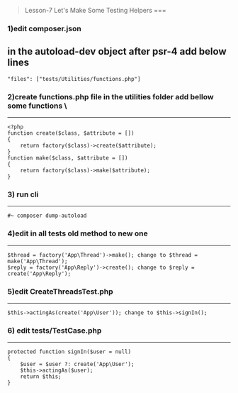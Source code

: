 > Lesson-7 Let's Make Some Testing Helpers
===
### 1)edit composer.json
in the autoload-dev object after psr-4 add below lines
---
```
"files": ["tests/Utilities/functions.php"]
```
### 2)create functions.php file in the utilities folder add bellow some functions \
---
```
<?php
function create($class, $attribute = [])
{
    return factory($class)->create($attribute);
}
function make($class, $attribute = [])
{
    return factory($class)->make($attribute);
}
```
### 3) run cli
---
```#~ composer dump-autoload```

### 4)edit in all tests old method to new one
---
```
$thread = factory('App\Thread')->make(); change to $thread = make('App\Thread');
$reply = factory('App\Reply')->create(); change to $reply = create('App\Reply');
```
### 5)edit CreateThreadsTest.php
---
```
$this->actingAs(create('App\User')); change to $this->signIn();
```
### 6) edit tests/TestCase.php
---
```
protected function signIn($user = null)
{
    $user = $user ?: create('App\User');
    $this->actingAs($user);
    return $this;
}
```
